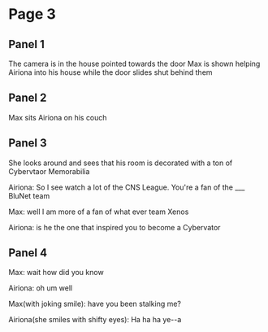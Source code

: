 # Page 3
## Panel 1  

The camera is in the house pointed towards the door
Max is shown helping Airiona into his house while the door slides shut behind them

## Panel 2
Max sits Airiona on his couch

## Panel 3
  She looks around and sees that his room is decorated with a ton of Cybervtaor Memorabilia 
  
  Airiona: So I see watch a lot of the CNS League. You're a fan of the ___ BluNet team
  
  Max: well I am more of a fan of what ever team Xenos 
  
  Airiona: is he the one that inspired you to become a Cybervator
  
 ## Panel 4
  Max: wait how did you know
  
  Airiona: oh um well
  
  Max(with joking smile): have you been stalking me?
  
  Airiona(she smiles with shifty eyes): Ha ha ha ye--a
